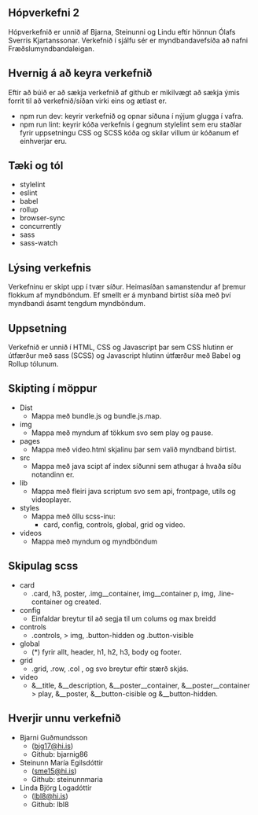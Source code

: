 ## Hópverkefni 2
Hópverkefnið er unnið af Bjarna, Steinunni og Lindu eftir hönnun Ólafs Sverris Kjartanssonar. Verkefnið í sjálfu sér er myndbandavefsíða að nafni Fræðslumyndbandaleigan.  

## Hvernig á að keyra verkefnið
Eftir að búið er að sækja verkefnið af github er mikilvægt að sækja ýmis forrit til að verkefnið/síðan virki eins og ætlast er. 
  * npm run dev: keyrir verkefnið og opnar síðuna í nýjum glugga í vafra.
  * npm run lint: keyrir kóða verkefnis í gegnum stylelint sem eru staðlar fyrir uppsetningu CSS og SCSS kóða og skilar villum úr kóðanum ef einhverjar eru.

## Tæki og tól 
* stylelint
* eslint
* babel
* rollup
* browser-sync
* concurrently 
* sass 
* sass-watch


## Lýsing verkefnis
Verkefninu er skipt upp í tvær síður. Heimasíðan samanstendur af þremur flokkum af myndböndum. Ef smellt er á mynband birtist síða með því myndbandi ásamt tengdum myndböndum.

## Uppsetning
Verkefnið er unnið í HTML, CSS og Javascript þar sem CSS hlutinn er útfærður með sass (SCSS) og Javascript hlutinn útfærður með Babel og Rollup tólunum.

## Skipting í möppur
* Dist 
  * Mappa með bundle.js og bundle.js.map.
* img 
  * Mappa með myndum af tökkum svo sem play og pause.
* pages
  * Mappa með video.html skjalinu þar sem valið myndband birtist.
* src
  * Mappa með java scipt af index síðunni sem athugar á hvaða síðu notandinn er.
* lib
  * Mappa með fleiri java scriptum svo sem api, frontpage, utils og videoplayer.
* styles
  * Mappa með öllu scss-inu:
    * card, config, controls, global, grid og video.
* videos 
  * Mappa með myndum og myndböndum

## Skipulag scss
* card
  * .card, h3, poster, .img__container, img__container p, img, .line-container og created.
* config
  * Einfaldar breytur til að segja til um colums og max breidd
* controls
  * .controls, > img, .button-hidden og .button-visible
* global
  * (*) fyrir allt, header, h1, h2, h3, body og footer.
* grid
  * .grid, .row, .col , og svo breytur eftir stærð skjás.
* video
  * &__title, &__description, &__poster__container, &__poster__container > play, &__poster, &__button-cisible og &__button-hidden.


## Hverjir unnu verkefnið

* Bjarni Guðmundsson 
  * (bjg17@hi.is) 
  * Github: bjarnig86
* Steinunn María Egilsdóttir 
  * (sme15@hi.is) 
  * Github: steinunnmaria
* Linda Björg Logadóttir  
  * (lbl8@hi.is) 
  * Github: lbl8
